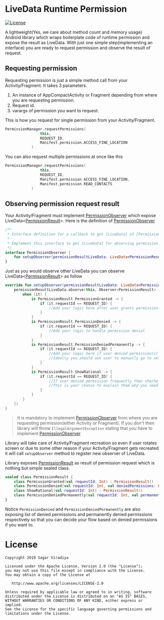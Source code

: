 # LiveData Runtime Permission
[![License](https://img.shields.io/badge/License-Apache%202.0-blue.svg)](https://github.com/sagar-viradiya/livedata-permission/blob/master/LICENSE)

A lightweight(Yes, we care about method count and memory usage) Android library which wraps boilerplate code of runtime permission and expose the result as LiveData. With just one simple step(implementing an interface) you are ready to request permission and observe the result of request.

## Requesting permission
Requesting permission is just a simple method call from your Activity/Fragment. It takes 3 parameters.
1. An instance of AppCompactActivity or Fragment depending from where you are requesting permission.
2. Request id.
3. varargs of permission you want to request.

This is how you request for single permission from your Activity/Fragment.
```kotlin
PermissionManager.requestPermissions(
                this,
                REQUEST_ID,
                Manifest.permission.ACCESS_FINE_LOCATION
            )
```

You can also request multiple permissions at once like this
```kotlin
PermissionManager.requestPermissions(
                this,
                REQUEST_ID,
                Manifest.permission.ACCESS_FINE_LOCATION,
                Manifest.permission.READ_CONTACTS
            )
```

## Observing permission request result
Your Activity/Fragment must implement [PermissionObserver]() which expose LiveData<[PermissionResult]()>. Here is the definition of [PermissionObserver]()
```kotlin
/**
 * Interface definition for a callback to get [LiveData] of [PermissionResult]
 *
 * Implement this interface to get [LiveData] for observing permission request result.
 */
interface PermissionObserver {
    fun setupObserver(permissionResultLiveData: LiveData<PermissionResult>)
}
```
Just as you would observe other LiveData you can observe LiveData<[PermissionResult]()> as follow
```kotlin
override fun setupObserver(permissionResultLiveData: LiveData<PermissionResult>) {
    permissionResultLiveData.observe(this, Observer<PermissionResult> {
        when (it) {
            is PermissionResult.PermissionGranted -> {
                if (it.requestId == REQUEST_ID) {
                    //Add your logic here after user grants permission(s)
                }
            }
            is PermissionResult.PermissionDenied -> {
                if (it.requestId == REQUEST_ID) {
                    //Add your logic to handle permission denial
                }
            }
            is PermissionResult.PermissionDeniedPermanently -> {
                if (it.requestId == REQUEST_ID) {
                    //Add your logic here if user denied permission(s) permanently.
                    //Ideally you should ask user to manually go to settings and enable permission(s)
                }
            }
            is PermissionResult.ShowRational -> {
                if (it.requestId == REQUEST_ID) {
                    //If user denied permission frequently then she/he is not clear about why you are asking this permission.
                    //This is your chance to explain them why you need permission.
                }
            }
        }
    })
}
```
> It is mandatory to implement [PermissionObserver]() from where you are requesting permission(either Activity or Fragment).
If you don't then library will throw `IllegalArgumentException` stating that you have to implement [PermissionObserver]()

Library will take care of Activity/Fragment recreation so even if user rotates screen or due to some other reason if your Activity/Fragment gets recreated it will call `setupObserver` method to register new observer of LiveData.

Library exposes [PermissionResult]() as result of permission request which is nothing but simple sealed class.
```kotlin
sealed class PermissionResult {
    class PermissionGranted(val requestId: Int) : PermissionResult()
    class PermissionDenied(val requestId: Int, val deniedPermissions: List<String>) : PermissionResult()
    class ShowRational(val requestId: Int) : PermissionResult()
    class PermissionDeniedPermanently(val requestId: Int, val permanentlyDeniedPermissions: List<String>) : PermissionResult()
}
```
Notice `PermissionDenied` and `PermissionDeniedPermanently` are also exposing list of denied permissions and permanently denied permissions respectively so that you can decide your flow based on denied permissions if you want to.

# License

```
Copyright 2019 Sagar Viradiya

Licensed under the Apache License, Version 2.0 (the "License");
you may not use this file except in compliance with the License.
You may obtain a copy of the License at

   http://www.apache.org/licenses/LICENSE-2.0

Unless required by applicable law or agreed to in writing, software
distributed under the License is distributed on an "AS IS" BASIS,
WITHOUT WARRANTIES OR CONDITIONS OF ANY KIND, either express or implied.
See the License for the specific language governing permissions and
limitations under the License.
```
